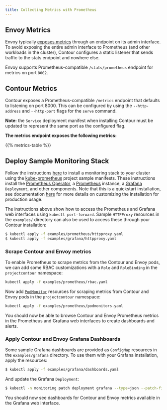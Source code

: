```yaml
---
title: Collecting Metrics with Prometheus
---
```


<div id="toc" class="navigation"></div>

## Envoy Metrics

Envoy typically [exposes metrics](https://www.envoyproxy.io/docs/envoy/v1.15.0/configuration/http/http_conn_man/stats#config-http-conn-man-stats) through an endpoint on its admin interface. To
avoid exposing the entire admin interface to Prometheus (and other workloads in
the cluster), Contour configures a static listener that sends traffic to the
stats endpoint and nowhere else.

Envoy supports Prometheus-compatible `/stats/prometheus` endpoint for metrics on
port `8002`.

## Contour Metrics

Contour exposes a Prometheus-compatible `/metrics` endpoint that defaults to listening on port 8000. This can be configured by using the `--http-address` and `--http-port` flags for the `serve` command.

**Note:** the `Service` deployment manifest when installing Contour must be updated to represent the same port as the configured flag.

**The metrics endpoint exposes the following metrics:**

{{% metrics-table %}}

## Deploy Sample Monitoring Stack

Follow the instructions [here][0] to install a monitoring stack to your cluster using the [kube-prometheus][1] project sample manifests.
These instructions install the [Prometheus Operator][2], a [Prometheus][3] instance, a [Grafana][4] `Deployment`, and other components.
Note that this is a quickstart installation, see documentation [here][5] for more details on customizing the installation for production usage.

The instructions above show how to access the Prometheus and Grafana web interfaces using `kubectl port-forward`.
Sample `HTTPProxy` resources in the `examples/` directory can also be used to access these through your Contour installation:

```sh
$ kubectl apply -f examples/prometheus/httpproxy.yaml
$ kubectl apply -f examples/grafana/httpproxy.yaml
```

### Scrape Contour and Envoy metrics

To enable Prometheus to scrape metrics from the Contour and Envoy pods, we can add some RBAC customizations with a `Role` and `RoleBinding` in the `projectcontour` namespace:

```sh
kubectl apply -f examples/prometheus/rbac.yaml
```

Now add [`PodMonitor`][6] resources for scraping metrics from Contour and Envoy pods in the `projectcontour` namespace:

```sh
kubectl apply -f examples/prometheus/podmonitors.yaml
```

You should now be able to browse Contour and Envoy Prometheus metrics in the Prometheus and Grafana web interfaces to create dashboards and alerts.

### Apply Contour and Envoy Grafana Dashboards

Some sample Grafana dashboards are provided as `ConfigMap` resources in the `examples/grafana` directory.
To use them with your Grafana installation, apply the resources:

```sh
$ kubectl apply -f examples/grafana/dashboards.yaml
```

And update the Grafana `Deployment`:

```sh
$ kubectl -n monitoring patch deployment grafana --type=json --patch-file examples/grafana/deployment-patch.json
```

You should now see dashboards for Contour and Envoy metrics available in the Grafana web interface.


[0]: https://prometheus-operator.dev/docs/prologue/quick-start/
[1]: https://github.com/prometheus-operator/kube-prometheus
[2]: https://github.com/prometheus-operator/prometheus-operator
[3]: https://prometheus.io/
[4]: https://grafana.com/
[5]: https://github.com/prometheus-operator/kube-prometheus?tab=readme-ov-file#getting-started
[6]: https://prometheus-operator.dev/docs/operator/design/#podmonitor
